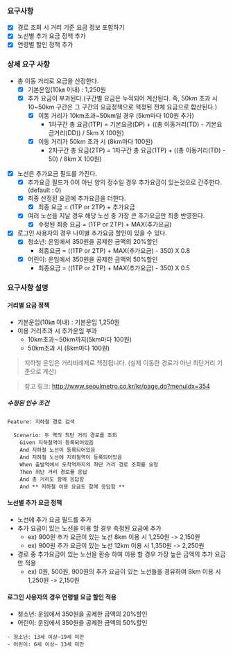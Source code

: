 ### 요구사항
- [X] 경로 조회 시 거리 기준 요금 정보 포함하기
- [X] 노선별 추가 요금 정책 추가
- [X] 연령별 할인 정책 추가

### 상세 요구 사항
- 총 이동 거리로 요금을 산정한다.
    + [X] 기본운임(10㎞ 이내) : 1,250원
    + [X] 추가 요금이 부과된다.(구간별 요금은 누적되어 계산된다. 즉, 50km 초과 시 10~50km 구간은 그 구간의 요금정책으로 책정된 전체 요금으로 합산된다.)
        * [X] 이동 거리가 10km초과~50km일 경우 (5km마다 100원 추가) 
            - 1차구간 총 요금(1TP) = 기본요금(DP) + ((총 이동거리(TD) - 기본요금거리(DD)) / 5km X 100원)
        * [X] 이동 거리가 50km 초과 시 (8km마다 100원)
            - 2차구간 총 요금(2TP) = 1차구간 총 요금(1TP) + ((총 이동거리(TD) - 50) / 8km X 100원)
    
- [X] 노선은 추가요금 필드를 가진다.
    + [X] 추가요금 필드가 0이 아닌 양의 정수일 경우 추가요금이 있는것으로 간주한다.(default : 0)
    + [X] 최종 산정된 요금에 추가요금을 더한다.
        * [X] 최종 요금 = (1TP or 2TP) + 추가요금     
    + [X] 여러 노선을 지날 경우 해당 노선 중 가장 큰 추가요금만 최종 반영한다.
        * [X] 수정된 최종 요금 = (1TP or 2TP) + MAX(추가요금)

- [X] 로그인 사용자의 경우 나이별 추가요금 할인이 있을 수 있다.
    + [X] 청소년: 운임에서 350원을 공제한 금액의 20%할인
        * 최종요금 = ((1TP or 2TP) + MAX(추가요금) - 350) X 0.8
    + [X] 어린이: 운임에서 350원을 공제한 금액의 50%할인
        * 최종요금 = ((1TP or 2TP) + MAX(추가요금) - 350) X 0.5
        
### 요구사항 설명
#### 거리별 요금 정책
- 기본운임(10㎞ 이내) : 기본운임 1,250원
- 이용 거리초과 시 추가운임 부과
    + 10km초과∼50km까지(5km마다 100원)
    + 50km초과 시 (8km마다 100원)
> 지하철 운임은 거리비례제로 책정됩니다. (실제 이동한 경로가 아닌 최단거리 기준으로 계산)

> 참고 링크: http://www.seoulmetro.co.kr/kr/page.do?menuIdx=354

##### 수정된 인수 조건
```
Feature: 지하철 경로 검색

  Scenario: 두 역의 최단 거리 경로를 조회
    Given 지하철역이 등록되어있음
    And 지하철 노선이 등록되어있음
    And 지하철 노선에 지하철역이 등록되어있음
    When 출발역에서 도착역까지의 최단 거리 경로 조회를 요청
    Then 최단 거리 경로를 응답
    And 총 거리도 함께 응답함
    And ** 지하철 이용 요금도 함께 응답함 **
```

#### 노선별 추가 요금 정책
- 노선에 추가 요금 필드를 추가
- 추가 요금이 있는 노선을 이용 할 경우 측정된 요금에 추가
    + ex) 900원 추가 요금이 있는 노선 8km 이용 시 1,250원 -> 2,150원
    + ex) 900원 추가 요금이 있는 노선 12km 이용 시 1,350원 -> 2,250원
- 경로 중 추가요금이 있는 노선을 환승 하여 이용 할 경우 가장 높은 금액의 추가 요금만 적용
    + ex) 0원, 500원, 900원의 추가 요금이 있는 노선들을 경유하여 8km 이용 시 1,250원 -> 2,150원

#### 로그인 사용자의 경우 연령별 요금 할인 적용
- 청소년: 운임에서 350원을 공제한 금액의 20%할인
- 어린이: 운임에서 350원을 공제한 금액의 50%할인
```
- 청소년: 13세 이상~19세 미만
- 어린이: 6세 이상~ 13세 미만
```

